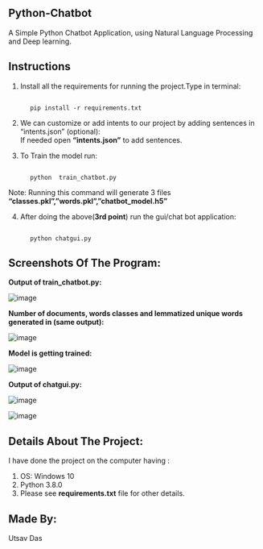 ## Python-Chatbot
A Simple Python Chatbot Application, using Natural Language Processing and Deep learning.


## Instructions

1.	Install all the requirements for running the project.Type in terminal:<br/> 

```
    
      pip install -r requirements.txt

```

2.	We can customize or add intents to our project by adding sentences in “intents.json” (optional):<br/>
    If needed open **“intents.json”** to add sentences.

3.	To Train the model run:   
```
   
      python  train_chatbot.py  

```
Note: Running this command will generate 3 files **“classes.pkl”,”words.pkl”,”chatbot_model.h5”**

4.	After doing the above(**3rd point**) run the gui/chat bot application:
```                 

      python chatgui.py

```


## Screenshots Of The Program:
**Output of train_chatbot.py:**

![image](https://user-images.githubusercontent.com/85437460/120922160-32619b00-c6e5-11eb-9bee-3ca75291a4f2.png)


**Number of documents, words classes and lemmatized unique words generated in (same output):**

![image](https://user-images.githubusercontent.com/85437460/120922185-49a08880-c6e5-11eb-8657-07add3d1b487.png)


**Model is getting trained:**

![image](https://user-images.githubusercontent.com/85437460/120922193-5329f080-c6e5-11eb-863d-a829b7962756.png)

**Output of chatgui.py:**


![image](https://user-images.githubusercontent.com/85437460/120922204-6046df80-c6e5-11eb-8fb3-20f392210762.png)


![image](https://user-images.githubusercontent.com/85437460/120922206-63da6680-c6e5-11eb-8cd9-79c0e64ea5aa.png)


## Details About The Project:

I have done the project on the computer having :
1. OS: Windows 10
2. Python 3.8.0
3. Please see **requirements.txt** file for other details.


## Made By:

Utsav Das












